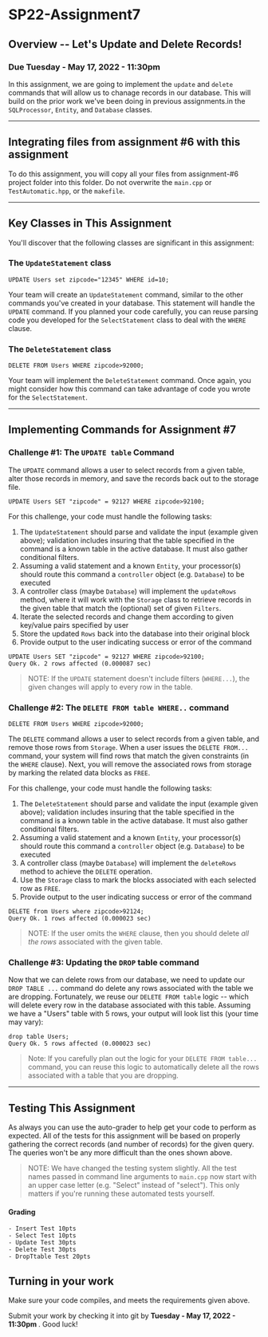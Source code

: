 # SP22-Assignment7
## Overview -- Let's Update and Delete Records!
### Due Tuesday - May 17, 2022 - 11:30pm 

In this assignment, we are going to implement the `update` and `delete` commands that will allow us to chanage records in our database. This will build on the prior work we've been doing in previous assignments.in the `SQLProcessor`, `Entity`, and `Database` classes.

<hr>

## Integrating files from assignment #6 with this assignment

To do this assignment, you will copy all your files from assignment-#6 project folder into this folder.  Do not overwrite the `main.cpp` or `TestAutomatic.hpp`, or the `makefile`. 

<hr>

## Key Classes in This Assignment 

You'll discover that the following classes are significant in this assignment:


### The `UpdateStatement` class

```
UPDATE Users set zipcode="12345" WHERE id=10;
```

Your team will create an `UpdateStatement` command, similar to the other commands you've created in your database. This statement will handle the `UPDATE` command. If you planned your code carefully, you can reuse parsing code you developed for the `SelectStatement` class to deal with the `WHERE` clause. 


### The `DeleteStatement` class

```
DELETE FROM Users WHERE zipcode>92000;
```

Your team will implement the `DeleteStatement` command. Once again, you might consider how this command can take advantage of code you wrote for the `SelectStatement`. 


<hr>

## Implementing Commands for Assignment #7

### Challenge #1:  The `UPDATE table` Command

The `UPDATE` command allows a user to select records from a given table, alter those records in memory, and save the records back out to the storage file.     

```
UPDATE Users SET "zipcode" = 92127 WHERE zipcode>92100;
```

For this challenge, your code must handle the following tasks:

1. The `UpdateStatement` should parse and validate the input (example given above); validation includes insuring that the table specified in the command is a known table in the active database. It must also gather conditional filters.
2. Assuming a valid statement and a known `Entity`, your processor(s) should route this command a `controller` object (e.g. `Database`) to be executed
3. A controller class (maybe `Database`) will implement the `updateRows` method, where it will work with the `Storage` class to retrieve records in the given table that match the (optional) set of given `Filters`. 
4. Iterate the selected records and change them according to given key/value pairs specified by user
5. Store the updated `Rows` back into the database into their original block
6. Provide output to the user indicating success or error of the command

```
UPDATE Users SET "zipcode" = 92127 WHERE zipcode>92100;
Query Ok. 2 rows affected (0.000087 sec)
```

> NOTE: If the `UPDATE` statement doesn't include filters (`WHERE...`), the given changes will apply to every row in the table.


### Challenge #2:  The `DELETE FROM table WHERE..` command

```
DELETE FROM Users WHERE zipcode>92000;
```

The `DELETE` command allows a user to select records from a given table, and remove those rows from `Storage`.   When a user issues the `DELETE FROM...`  command, your system will find rows that match the given constraints (in the `WHERE` clause). Next, you will remove the associated rows from storage by marking the related data blocks as `FREE`.    

For this challenge, your code must handle the following tasks:

1. The `DeleteStatement` should parse and validate the input (example given above); validation includes insuring that the table specified in the command is a known table in the active database. It must also gather conditional filters.
2. Assuming a valid statement and a known `Entity`, your processor(s) should route this command a `controller` object (e.g. `Database`) to be executed
3. A controller class (maybe `Database`) will implement the `deleteRows` method to achieve the `DELETE` operation.
5. Use the `Storage` class to mark the blocks associated with each selected row as `FREE`. 
6. Provide output to the user indicating success or error of the command

```
DELETE from Users where zipcode>92124;
Query Ok. 1 rows affected (0.000023 sec)
```

> NOTE: If the user omits the `WHERE` clause, then you should delete _all the rows_ associated with the given table. 

### Challenge #3:  Updating the `DROP` table command

Now  that we can delete rows from our database, we need to update our `DROP TABLE ...` command do delete any rows associated with the table we are dropping. Fortunately, we reuse our `DELETE FROM table` logic -- which will delete every row in the database associated with this table.  Assuming we have a "Users" table with 5 rows, your output will look list this (your time may vary):

```
drop table Users;
Query Ok. 5 rows affected (0.000023 sec)
```
> Note:  If you carefully plan out the logic for your `DELETE FROM table...` command, you can reuse this logic to automatically delete all the rows associated with a table that you are dropping. 

<hr>

## Testing This Assignment

As always you can use the auto-grader to help get your code to perform as expected.  All of the tests for this assignment will be based on properly gathering the correct records (and number of records) for the given query. The queries won't be any more difficult than the ones shown above.

> NOTE:  We have changed the testing system slightly. All the test names passed in command line arguments to `main.cpp` now start with an upper case letter (e.g. "Select" instead of "select"). This only matters if you're running these automated tests yourself.

#### Grading
```
- Insert Test 10pts
- Select Test 10pts
- Update Test 30pts
- Delete Test 30pts
- DropTtable Test 20pts
```

## Turning in your work 

Make sure your code compiles, and meets the requirements given above.

Submit your work by checking it into git by <b>Tuesday - May 17, 2022 - 11:30pm </b>. Good luck! 
